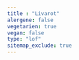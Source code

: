```yaml
---
title : "Livarot"
alergene: false
vegetarien: true
vegan: false
type: "lof"
sitemap_exclude: true
--- 
```

